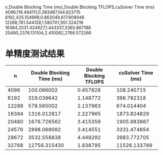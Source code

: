 n,Double Blocking Time (ms),Double Blocking TFLOPS,cuSolver Time (ms)
4096,119.464111,0.383487,144.823715
8192,425.154999,0.862048,617.608948
12288,781.544128,1.582701,951.324219
16384,2031.424927,1.443337,3360.867188
20480,2376.131104,2.410062,2766.572266
# 单精度测试结果

| n    | Double Blocking Time (ms) | Double Blocking TFLOPS | cuSolver Time (ms) |
|------|---------------------------|------------------------|--------------------|
| 4096 | 100.066002                | 0.457828               | 108.240715         |
| 8192 | 319.039642                | 1.148772               | 396.782318         |
| 12288| 578.565002                | 2.137963               | 674.014404         |
| 16384| 1316.012817               | 2.227965               | 1873.824829        |
| 20480| 1676.726562               | 3.415359               | 1905.983887        |
| 24576| 2898.069092               | 3.414551               | 3331.474854        |
| 28672| 3532.558838               | 4.448292               | 3983.772705        |
| 32768| 12756.315430              | 1.838795               | 11526.133789       |
